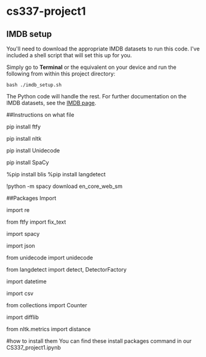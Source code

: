 # cs337-project1

## IMDB setup

You'll need to download the appropriate IMDB datasets to run this code. I've included a shell script that will set this up for you.

 Simply go to **Terminal** or the equivalent on your device and run the following from within this project directory:

 ```
 bash ./imdb_setup.sh
 ```
 
 The Python code will handle the rest. For further documentation on the IMDB datasets, see the [IMDB page](https://developer.imdb.com/non-commercial-datasets/).

 ##Instructions on what file
 
 pip install ftfy
 
 pip install nltk
 
 pip install Unidecode
 
 pip install SpaCy
 
 %pip install blis
 %pip install langdetect

!python -m spacy download en_core_web_sm

##Packages Import

import re

from ftfy import fix_text

import spacy

import json

from unidecode import unidecode

from langdetect import detect, DetectorFactory

import datetime

import csv

from collections import Counter

import difflib

from nltk.metrics import distance

#how to install them
You can find these install packages command in our CS337_project1.ipynb

